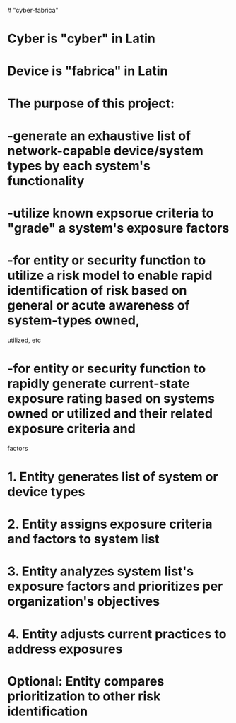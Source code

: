 <p>
# "cyber-fabrica"

# Cyber is "cyber" in Latin
# Device is "fabrica" in Latin

# The purpose of this project:
# -generate an exhaustive list of network-capable device/system types by each system's functionality
# -utilize known expsorue criteria to "grade" a system's exposure factors
# -for entity or security function to utilize a risk model to enable rapid identification of risk based on general or acute awareness of system-types owned, 
   utilized, etc
# -for entity or security function to rapidly generate current-state exposure rating based on systems owned or utilized and their related exposure criteria and 
   factors

# 1. Entity generates list of system or device types
# 2. Entity assigns exposure criteria and factors to system list 
# 3. Entity analyzes system list's exposure factors and prioritizes per organization's objectives
# 4. Entity adjusts current practices to address exposures   
#  Optional: Entity compares prioritization to other risk identification
</p>





